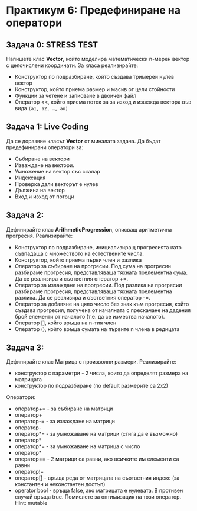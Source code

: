 # Практикум 6: Предефиниране на оператори

## Задача 0: STRESS TEST
Напишете клас **Vector**, който моделира математически n-мерен вектор с целочислени координати.
За класа реализирайте:
- Конструктор по подразбиране, който създава тримерен нулев вектор 
- Конструктор, който приема размер и масив от цели стойности
- Функции за четене и записване в двоичен файл
- Оператор <<, който приема поток за за изход и извежда вектора във вида ```(a1, a2, …, an)```

## Задача 1: Live Coding
Да се доразвие класът **Vector** от миналата задача. Да бъдат предефинирани оператори за:
- Събиране на вектори
- Изваждане на вектори.
- Умножение на вектор със скалар
- Индексация
- Проверка дали векторът е нулев
- Дължина на вектор
- Вход и изход от потоци

## Задача 2:
Дефинирайте клас **ArithmeticProgression**, описващ аритметична прогресия. 
Реализирайте:
- Конструктор по подразбиране, инициализиращ прогресията като съвпадаща с множеството на естествените числа. 
- Конструктор, който приема първи член и разлика
- Оператор за събиране на прогресии. Под сума на прогресии разбираме прогресия, представляваща тяхната поелементна сума. Да се реализира и съответния оператор +=. 
- Оператор за изваждане на прогресии. Под разлика на прогресии разбираме прогресия, представляваща тяхната поелементна разлика. Да се реализира и съответния оператор -=. 
- Оператор за добавяне на цяло число без знак към прогресия, който създава прогресия, получена от началната с прескачане на дадения брой елементи от началото (т.е. да се измества началото).
- Оператор [], който връща на n-тия член
- Оператор (), който връща сумата на първите n члена в редицата 

## Задача 3:
Дефинирайте клас Матрица с произволни размери. Реализирайте:
- конструктор с параметри - 2 числа, които да определят размера на матрицата
- конструктор по подразбиране (по default размерите са 2х2)

Оператори:
- оператор+= - за събиране на матрици
- оператор+
- оператор-= - за изваждане на матрици
- оператор-
- оператор*= - за умножаване на матрици (стига да е възможно)
- оператор*
- оператор*= - за умножаване на матрица с число
- оператор*
- оператор== - 2 матрици са равни, ако всичките им елементи са равни
- оператор!=
- оператор[] - връща реда от матрицата на съответния индекс (за константен и неконстантен достъп)
- operator bool - връща false, ако матрицата е нулевата. В противен случай връща true. Помислете за оптимизация на този оператор. Hint: mutable
